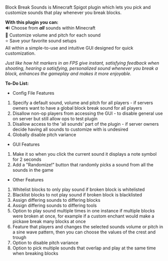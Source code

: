 Block Break Sounds is Minecraft Spigot plugin which lets you pick and customize sounds that play whenever you break blocks. <br>

**With this plugin you can:** <br>
🔊 Choose from ***all*** sounds within Minecraft <br>
🔔 Customize volume and pitch for each sound <br>
⭐ Save your favorite sound setups <br>
All within a simple-to-use and intuitive GUI designed for quick customization.

*Just like how hit markers in an FPS give instant, satisfying feedback when shooting,
hearing a satisfying, personalized sound whenever you break a block, enhances the gameplay and makes it more enjoyable.*

**To-Do List:**
- Config File Features
1. Specify a default sound, volume and pitch for all players - if servers owners want to have a global block break sound for all players
2. Disallow non-op players from accessing the GUI - to disable general use on server but still allow ops to test plugin
3. Disallow access to the 'all sounds' part of the plugin - if server owners decide having all sounds to customize with is undesired
4. Globally disable pitch variance

- GUI Features
1. Make it so when you click the current sound it displays a note symbol for 2 seconds
2. Add a "Randomize!" button that randomly picks a sound from all the sounds in the game

- Other Features
1. Whitelist blocks to only play sound if broken block is whitelisted 
2. Blacklist blocks to not play sound if broken block is blacklisted
3. Assign differing sounds to differing blocks 
4. Assign differing sounds to differing tools
5. Option to play sound multiple times in one instance if multiple blocks were broken at once,
for example if a custom enchant would make a pickaxe break many blocks at once
6. Feature that players and changes the selected sounds volume or pitch in a sine wave pattern,
then you can choose the values of the crest and trough
7. Option to disable pitch variance
8. Option to pick multiple sounds that overlap and play at the same time when breaking blocks